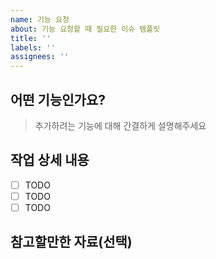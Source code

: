 ```yaml
---
name: 기능 요청
about: 기능 요청할 때 필요한 이슈 템플릿
title: ''
labels: ''
assignees: ''
---
```


## 어떤 기능인가요?

> 추가하려는 기능에 대해 간결하게 설명해주세요

## 작업 상세 내용

- [ ] TODO
- [ ] TODO
- [ ] TODO

## 참고할만한 자료(선택)
